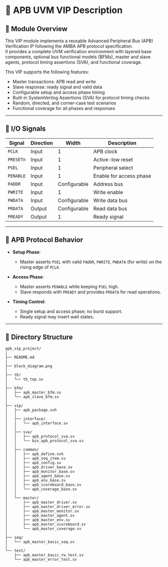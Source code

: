 # 📘 APB UVM VIP Description

## 🧩 Module Overview

This VIP module implements a reusable Advanced Peripheral Bus (APB) Verification IP following the AMBA APB protocol specification.  
It provides a complete UVM verification environment with layered base components, optional bus functional models (BFMs), master and slave agents, protocol timing assertions (SVA), and functional coverage.

This VIP supports the following features:

- Master transactions: APB read and write
- Slave response: ready signal and valid data
- Configurable setup and access phase timing
- Built-in SystemVerilog Assertions (SVA) for protocol timing checks
- Random, directed, and corner-case test scenarios
- Functional coverage for all phases and responses

---

## 🔧 I/O Signals

| Signal     | Direction | Width        | Description                           |
|------------|-----------|--------------|---------------------------------------|
| `PCLK`     | Input     | 1            | APB clock                             |
| `PRESETn`  | Input     | 1            | Active-low reset                      |
| `PSEL`     | Input     | 1            | Peripheral select                     |
| `PENABLE`  | Input     | 1            | Enable for access phase               |
| `PADDR`    | Input     | Configurable | Address bus                           |
| `PWRITE`   | Input     | 1            | Write enable                          |
| `PWDATA`   | Input     | Configurable | Write data bus                        |
| `PRDATA`   | Output    | Configurable | Read data bus                         |
| `PREADY`   | Output    | 1            | Ready signal                          |

---

## 🔁 APB Protocol Behavior

- **Setup Phase**:
  - Master asserts `PSEL` with valid `PADDR`, `PWRITE`, `PWDATA` (for write) on the rising edge of `PCLK`.

- **Access Phase**:
  - Master asserts `PENABLE` while keeping `PSEL` high.
  - Slave responds with `PREADY` and provides `PRDATA` for read operations.

- **Timing Control**:
  - Single setup and access phase; no burst support.
  - Ready signal may insert wait states.

---

<!-- ## 📷 APB Block Diagram

![APB Block Diagram](doc/block_diagram.png)

--- -->

## 📁 Directory Structure
```
apb_vip_project/
│
├── README.md
|
├── block_diagram.png
│
├── tb/
│   └── tb_top.sv
│
├── bfm/
│   ├── apb_master_bfm.sv
│   └── apb_slave_bfm.sv
│
├── vip/
│   ├── apb_package.svh
│   │
│   ├── interface/
│   │   └── apb_interface.sv
│   │
│   ├── sva/
│   │   ├── apb_protocol_sva.sv
│   │   └── bin_apb_protocol_sva.sv
│   │
│   ├── common/
│   │   ├── apb_define.svh
│   │   ├── apb_seq_item.sv
│   │   ├── apb_config.sv
│   │   ├── apb_driver_base.sv
│   │   ├── apb_monitor_base.sv
│   │   ├── apb_agent_base.sv
│   │   ├── apb_env_base.sv
│   │   ├── apb_scoreboard_base.sv
│   │   └── apb_coverage_base.sv
│   │
│   └── master/
│       ├── apb_master_driver.sv
│       ├── apb_master_driver_error.sv
│       ├── apb_master_monitor.sv
│       ├── apb_master_agent.sv
│       ├── apb_master_env.sv
│       ├── apb_master_scoreboard.sv
│       └── apb_master_coverage.sv
│   
├── seq/
│   └── apb_master_basic_seq.sv
│   
└── test/
    ├── apb_master_basic_rw_test.sv
    └── apb_master_error_test.sv
```